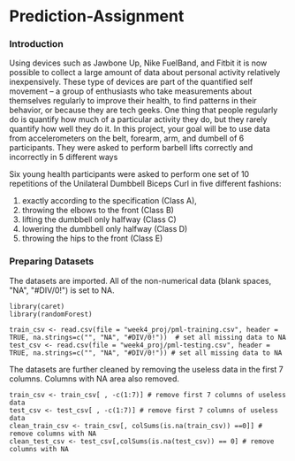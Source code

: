 # Prediction-Assignment
### Introduction

Using devices such as Jawbone Up, Nike FuelBand, and Fitbit it is now possible to collect a large amount of data about personal activity relatively inexpensively. These type of devices are part of the quantified self movement – a group of enthusiasts who take measurements about themselves regularly to improve their health, to find patterns in their behavior, or because they are tech geeks. One thing that people regularly do is quantify how much of a particular activity they do, but they rarely quantify how well they do it. In this project, your goal will be to use data from accelerometers on the belt, forearm, arm, and dumbell of 6 participants. They were asked to perform barbell lifts correctly and incorrectly in 5 different ways

Six young health participants were asked to perform one set of 10 repetitions of the Unilateral Dumbbell Biceps Curl in five different fashions: 
1. exactly according to the specification (Class A), 
2. throwing the elbows to the front (Class B)
3. lifting the dumbbell only halfway (Class C) 
4. lowering the dumbbell only halfway (Class D)
5. throwing the hips to the front (Class E)

### Preparing Datasets
The datasets are imported. All of the non-numerical data (blank spaces, "NA", "#DIV/0!") is set to NA. 
```
library(caret)
library(randomForest)

train_csv <- read.csv(file = "week4_proj/pml-training.csv", header = TRUE, na.strings=c("", "NA", "#DIV/0!"))  # set all missing data to NA
test_csv <- read.csv(file = "week4_proj/pml-testing.csv", header = TRUE, na.strings=c("", "NA", "#DIV/0!")) # set all missing data to NA
```
The datasets are further cleaned by removing the useless data in the first 7 columns. Columns with NA area also removed.
```
train_csv <- train_csv[ , -c(1:7)] # remove first 7 columns of useless data
test_csv <- test_csv[ , -c(1:7)] # remove first 7 columns of useless data
clean_train_csv <- train_csv[, colSums(is.na(train_csv)) ==0]] # remove columns with NA
clean_test_csv <- test_csv[,colSums(is.na(test_csv)) == 0] # remove columns with NA
```
